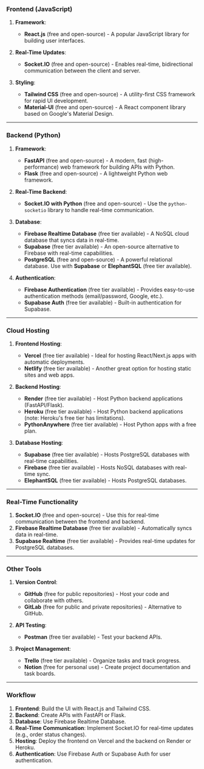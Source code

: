 
### **Frontend (JavaScript)**
1. **Framework**: 
   - **React.js** (free and open-source) - A popular JavaScript library for building user interfaces.

2. **Real-Time Updates**:
   - **Socket.IO** (free and open-source) - Enables real-time, bidirectional communication between the client and server.

3. **Styling**:
   - **Tailwind CSS** (free and open-source) - A utility-first CSS framework for rapid UI development.
   - **Material-UI** (free and open-source) - A React component library based on Google's Material Design.

---

### **Backend (Python)**
1. **Framework**:
   - **FastAPI** (free and open-source) - A modern, fast (high-performance) web framework for building APIs with Python.
   - **Flask** (free and open-source) - A lightweight Python web framework.

2. **Real-Time Backend**:
   - **Socket.IO with Python** (free and open-source) - Use the `python-socketio` library to handle real-time communication.

3. **Database**:
   - **Firebase Realtime Database** (free tier available) - A NoSQL cloud database that syncs data in real-time.
   - **Supabase** (free tier available) - An open-source alternative to Firebase with real-time capabilities.
   - **PostgreSQL** (free and open-source) - A powerful relational database. Use with **Supabase** or **ElephantSQL** (free tier available).

4. **Authentication**:
   - **Firebase Authentication** (free tier available) - Provides easy-to-use authentication methods (email/password, Google, etc.).
   - **Supabase Auth** (free tier available) - Built-in authentication for Supabase.

---

### **Cloud Hosting**
1. **Frontend Hosting**:
   - **Vercel** (free tier available) - Ideal for hosting React/Next.js apps with automatic deployments.
   - **Netlify** (free tier available) - Another great option for hosting static sites and web apps.

2. **Backend Hosting**:
   - **Render** (free tier available) - Host Python backend applications (FastAPI/Flask).
   - **Heroku** (free tier available) - Host Python backend applications (note: Heroku's free tier has limitations).
   - **PythonAnywhere** (free tier available) - Host Python apps with a free plan.

3. **Database Hosting**:
   - **Supabase** (free tier available) - Hosts PostgreSQL databases with real-time capabilities.
   - **Firebase** (free tier available) - Hosts NoSQL databases with real-time sync.
   - **ElephantSQL** (free tier available) - Hosts PostgreSQL databases.

---

### **Real-Time Functionality**
1. **Socket.IO** (free and open-source) - Use this for real-time communication between the frontend and backend.
2. **Firebase Realtime Database** (free tier available) - Automatically syncs data in real-time.
3. **Supabase Realtime** (free tier available) - Provides real-time updates for PostgreSQL databases.

---

### **Other Tools**
1. **Version Control**:
   - **GitHub** (free for public repositories) - Host your code and collaborate with others.
   - **GitLab** (free for public and private repositories) - Alternative to GitHub.

2. **API Testing**:
   - **Postman** (free tier available) - Test your backend APIs.

3. **Project Management**:
   - **Trello** (free tier available) - Organize tasks and track progress.
   - **Notion** (free for personal use) - Create project documentation and task boards.

---

### **Workflow**
1. **Frontend**: Build the UI with React.js and Tailwind CSS.
2. **Backend**: Create APIs with FastAPI or Flask.
3. **Database**: Use Firebase Realtime Database.
4. **Real-Time Communication**: Implement Socket.IO for real-time updates (e.g., order status changes).
5. **Hosting**: Deploy the frontend on Vercel and the backend on Render or Heroku.
6. **Authentication**: Use Firebase Auth or Supabase Auth for user authentication.
